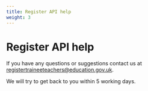 ```yaml
---
title: Register API help
weight: 3
---
```


# Register API help

If you have any questions or suggestions contact us at [registertraineeteachers@education.gov.uk](mailto:registertraineeteachers@education.gov.uk).

We will try to get back to you within 5 working days.